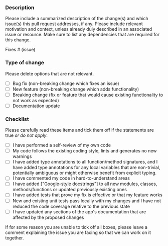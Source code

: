 ### Description

Please include a summarized description of the change(s) and which issue(s)
this pull request addresses, if any. Please include relevant motivation and
context, unless already duly described in an associated issue or resource.
Make sure to list any dependencies that are required for this change.

Fixes # (issue)

### Type of change

Please delete options that are not relevant.

- [ ] Bug fix (non-breaking change which fixes an issue)
- [ ] New feature (non-breaking change which adds functionality)
- [ ] Breaking change (fix or feature that would cause existing functionality
      to not work as expected)
- [ ] Documentation update

### Checklist

Please carefully read these items and tick them off if the statements are true
_or do not apply_.

- [ ] I have performed a self-review of my own code
- [ ] My code follows the existing coding style, lints and generates no new
      warnings
- [ ] I have added type annotations to all function/method signatures, and I
      have added type annotations for any local variables that are non-trivial,
      potentially ambiguous or might otherwise benefit from explicit typing.
- [ ] I have commented my code in hard-to-understand areas
- [ ] I have added ["Google-style docstrings"] to all new modules, classes,
      methods/functions or updated previously existing ones
- [ ] I have added tests that prove my fix is effective or that my feature
      works
- [ ] New and existing unit tests pass locally with my changes and I have not
      reduced the code coverage relative to the previous state
- [ ] I have updated any sections of the app's documentation that are affected
      by the proposed changes

If for some reason you are unable to tick off all boxes, please leave a
comment explaining the issue you are facing so that we can work on it
together.